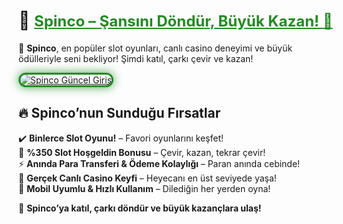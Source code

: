 # 🎰 <a href="https://cutt.ly/SpincoLink" title="Spinco Güncel Giriş" style="color: #228b22; font-size: 24px; font-weight: bold;">Spinco – Şansını Döndür, Büyük Kazan! 🎡</a>  

🎰 **Spinco**, en popüler slot oyunları, canlı casino deneyimi ve büyük ödülleriyle seni bekliyor! Şimdi katıl, çarkı çevir ve kazan!  

<a href="https://cutt.ly/SpincoLink" title="Spinco Güncel Giriş">  
<img src="https://i.ibb.co/BtMhhf6/g-venligiris.jpg" alt="Spinco Güncel Giriş" style="max-width: 100%; border: 3px solid #228b22; border-radius: 15px; box-shadow: 0px 0px 15px rgba(34, 139, 34, 0.8);">  
</a>  

## 🔥 Spinco’nun Sunduğu Fırsatlar  
✔️ **Binlerce Slot Oyunu!** – Favori oyunlarını keşfet!  
🎁 **%350 Slot Hoşgeldin Bonusu** – Çevir, kazan, tekrar çevir!  
⚡ **Anında Para Transferi & Ödeme Kolaylığı** – Paran anında cebinde!  
🎲 **Gerçek Canlı Casino Keyfi** – Heyecanı en üst seviyede yaşa!  
📱 **Mobil Uyumlu & Hızlı Kullanım** – Dilediğin her yerden oyna!  

🚀 **Spinco’ya katıl, çarkı döndür ve büyük kazançlara ulaş!**
